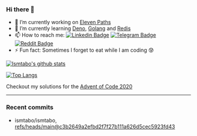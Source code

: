 ### Hi there 👋

<!--

Here are some ideas to get you started:

- 🔭 I’m currently working on ...
- 🌱 I’m currently learning ...
- 👯 I’m looking to collaborate on ...
- 🤔 I’m looking for help with ...
- 💬 Ask me about ...
- 📫 How to reach me: ...
- 😄 Pronouns: ...
- ⚡ Fun fact: ...
-->
- 🔭 I’m currently working on [Eleven Paths](https://www.elevenpaths.com/)
- 🌱 I’m currently learning [Deno](https://deno.land/), [Golang](https://golang.org/) and [Redis](https://redis.io/)
- 📫 How to reach me: [![Linkedin Badge](https://img.shields.io/badge/-ismtabo-blue?style=flat-square&logo=Linkedin&logoColor=white&link=https://www.linkedin.com/in/ismaeltaboada/)](https://www.linkedin.com/in/ismaeltaboada/) [![Telegram Badge](https://img.shields.io/badge/-ismtabo-030B1C?style=flat-square&logo=Telegram&logoColor=white&link=https://t.me/ismtabo)](https://t.me/ismtabo) [![Reddit Badge](https://img.shields.io/badge/-ismtabo-black?style=flat-square&logo=Reddit&logoColor=orange&link=https://www.reddit.com/user/ismtabo)](https://www.reddit.com/user/ismtabo)
- ⚡ Fun fact: Sometimes I forget to eat while I am coding 😰

[![Ismtabo's github stats](https://github-readme-stats.vercel.app/api?username=ismtabo&count_private=true&theme=dark)](https://github.com/ismtabo/github-readme-stats)

[![Top Langs](https://github-readme-stats.vercel.app/api/top-langs/?username=ismtabo&theme=dark&layout=compact)](https://github.com/anur)

Checkout my solutions for the [Advent of Code 2020](https://github.com/ismtabo/advent-of-code-2020)

---

### Recent commits

<!-- START gadpp -->
- ismtabo/ismtabo, [refs/heads/main@c3b2649a2efbd2f7f27b111a626d5cec5923fd43](https://github.com/ismtabo/ismtabo/commit/c3b2649a2efbd2f7f27b111a626d5cec5923fd43)

